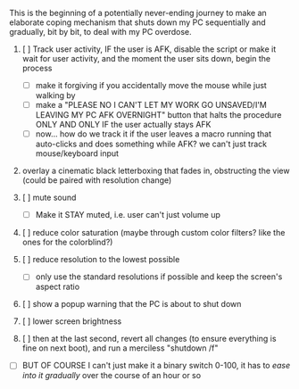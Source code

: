 This is the beginning of a potentially never-ending journey to make an elaborate coping mechanism that shuts down my PC sequentially and gradually, bit by bit, to deal with my PC overdose.

1. [ ] Track user activity, IF the user is AFK, disable the script or make it wait for user activity, and the moment the user sits down, begin the process
    - [ ] make it forgiving if you accidentally move the mouse while just walking by
    - [ ] make a "PLEASE NO I CAN'T LET MY WORK GO UNSAVED/I'M LEAVING MY PC AFK OVERNIGHT" button that halts the procedure ONLY AND ONLY IF the user actually stays AFK
    - [ ] now... how do we track it if the user leaves a macro running that auto-clicks and does something while AFK? we can't just track mouse/keyboard input
2. overlay a cinematic black letterboxing that fades in, obstructing the view (could be paired with resolution change)

3. [ ] mute sound
    - [ ] Make it STAY muted, i.e. user can't just volume up

4. [ ] reduce color saturation  (maybe through custom color filters? like the ones for the colorblind?)

5. [ ] reduce resolution to the lowest possible
    - [ ] only use the standard resolutions if possible and keep the screen's aspect ratio

6. [ ] show a popup warning that the PC is about to shut down

7. [ ] lower screen brightness

8. [ ] then at the last second, revert all changes (to ensure everything is fine on next boot), and run a merciless "shutdown /f"

- [ ] BUT OF COURSE I can't just make it a binary switch 0-100, it has to *ease into it gradually* over the course of an hour or so